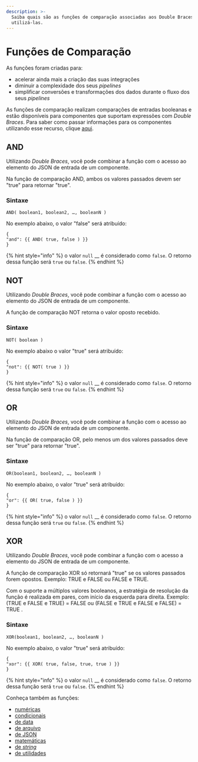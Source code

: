 ```yaml
---
description: >-
  Saiba quais são as funções de comparação associadas aos Double Braces e como
  utilizá-las.
---
```


# Funções de Comparação

As funções foram criadas para:

* acelerar ainda mais a criação das suas integrações
* diminuir a complexidade dos seus _pipelines_
* simplificar conversões e transformações dos dados durante o fluxo dos seus _pipelines_

As funções de comparação realizam comparações de entradas booleanas e estão disponíveis para componentes que suportam expressões com _Double Braces_. Para saber como passar informações para os componentes utilizando esse recurso, clique [aqui](../../funcoes-double-braces/).

## AND <a href="#and" id="and"></a>

Utilizando _Double Braces_, você pode combinar a função com o acesso ao elemento do JSON de entrada de um componente.

Na função de comparação AND, ambos os valores passados devem ser "true" para retornar "true".

### **Sintaxe**

```
AND( boolean1, boolean2, …, booleanN )
```

No exemplo abaixo, o valor "false" será atribuído:

```
{
"and": {{ AND( true, false ) }}
}
```

{% hint style="info" %}
o valor `null` __ é considerado como `false`. O retorno dessa função será `true` ou `false`.
{% endhint %}

## NOT <a href="#not" id="not"></a>

Utilizando _Double Braces_, você pode combinar a função com o acesso ao elemento do JSON de entrada de um componente.

A função de comparação NOT retorna o valor oposto recebido.

### **Sintaxe**

```
NOT( boolean )
```

No exemplo abaixo o valor "true" será atribuído:

```
{
"not": {{ NOT( true ) }}
}
```

{% hint style="info" %}
o valor `null` __ é considerado como `false`. O retorno dessa função será `true` ou `false`.
{% endhint %}

## OR <a href="#or" id="or"></a>

Utilizando _Double Braces_, você pode combinar a função com o acesso ao elemento do JSON de entrada de um componente.

Na função de comparação OR, pelo menos um dos valores passados deve ser "true" para retornar "true".

### **Sintaxe**

```
OR(boolean1, boolean2, …, booleanN )
```

No exemplo abaixo, o valor "true" será atribuído:

```
{
"or": {{ OR( true, false ) }}
}
```

{% hint style="info" %}
o valor `null` __ é considerado como `false`. O retorno dessa função será `true` ou `false`.
{% endhint %}

## XOR <a href="#xor" id="xor"></a>

Utilizando _Double Braces_, você pode combinar a função com o acesso a elemento do JSON de entrada de um componente.

A função de comparação XOR só retornará "true" se os valores passados forem opostos. Exemplo: TRUE e FALSE ou FALSE e TRUE.

Com o suporte a múltiplos valores booleanos, a estratégia de resolução da função é realizada em pares, com início da esquerda para direita. Exemplo: (TRUE e FALSE e TRUE) = FALSE ou (FALSE e TRUE e FALSE e FALSE) = TRUE .

### **Sintaxe**

```
XOR(boolean1, boolean2, …, booleanN )
```

No exemplo abaixo, o valor "true" será atribuído:

```
{
"xor": {{ XOR( true, false, true, true ) }}
}
```

{% hint style="info" %}
o valor `null` __ é considerado como `false`. O retorno dessa função será `true` ou `false`.
{% endhint %}

Conheça também as funções:

* [numéricas](funcoes-numericas.md)
* [condicionais](funcoes-condicionais.md)
* [de data](funcoes-de-data.md)
* [de arquivo](funcoes-de-arquivo.md)
* [de JSON](funcoes-de-json.md)
* [matemáticas](funcoes-matematicas.md)
* [de _string_](https://intercom.help/godigibee/pt-BR/articles/4623887-double-braces-funcoes-de-string)
* [de utilidades](double-braces-funcoes-de-utilidades.md)
